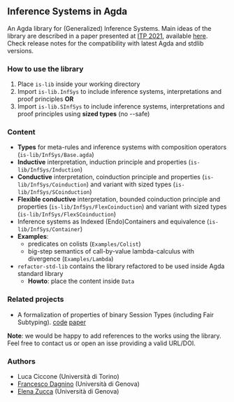## Inference Systems in Agda 

An Agda library for (Generalized) Inference Systems.
Main ideas of the library are described in a paper presented at [ITP 2021](http://easyconferences.eu/itp2021/), available [here](https://drops.dagstuhl.de/opus/volltexte/2021/13908/). 
Check release notes for the compatibility with latest Agda and stdlib versions.

### How to use the library

1. Place ```is-lib``` inside your working directory
2. Import ```is-lib.InfSys``` to include inference systems, interpretations and proof principles
**OR**
3. Import ```is-lib.SInfSys``` to include inference systems, interpretations and proof principles using **sized types** (no --safe) 


### Content 

* **Types** for meta-rules and inference systems with composition operators (```is-lib/InfSys/Base.agda```) 
* **Inductive** interpretation, induction principle and properties (```is-lib/InfSys/Induction```) 
* **Conductive** interpretation, coinduction principle and properties (```is-lib/InfSys/Coinduction```) and variant with sized types (```is-lib/InfSys/SCoinduction```)
* **Flexible conductive** interpretation, bounded coinduction principle and properties (```is-lib/InfSys/FlexCoinduction```) and variant with sized types (```is-lib/InfSys/FlexSCoinduction```)
* Inference systems as Indexed (Endo)Containers and equivalence (```is-lib/InfSys/Container```)
* **Examples**: 
  * predicates on colists (```Examples/Colist```) 
  * big-step semantics of call-by-value lambda-calculus with divergence (```Examples/Lambda```)
* ```refactor-std-lib``` contains the library refactored to be used inside Agda standard library
  * **Howto**: place the content inside ```Data```

### Related projects 

* A formalization of properties of binary Session Types (including Fair Subtyping). 
[code](https://github.com/boystrange/FairSubtypingAgda) [paper](https://drops.dagstuhl.de/opus/volltexte/2021/14194/) 

**Note**: we would be happy to add references to the works using the library. Feel free to contact us or open an isse providing a valid URL/DOI.

### Authors 

* Luca Ciccone (Università di Torino)
* [Francesco Dagnino](https://fdgn.github.io/) (Università di Genova)
* [Elena Zucca](https://person.dibris.unige.it/zucca-elena/) (Università di Genova)
